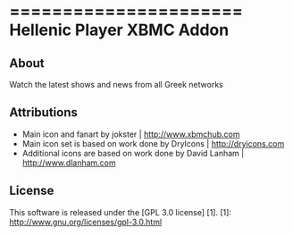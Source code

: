 ======================
Hellenic Player XBMC Addon
======================

About
-----
Watch the latest shows and news from all Greek networks


Attributions
---------------------
- Main icon and fanart by jokster | http://www.xbmchub.com
- Main icon set is based on work done by DryIcons | http://dryicons.com
- Additional icons are based on work done by David Lanham | http://www.dlanham.com


License
-------
This software is released under the [GPL 3.0 license] [1].
[1]: http://www.gnu.org/licenses/gpl-3.0.html